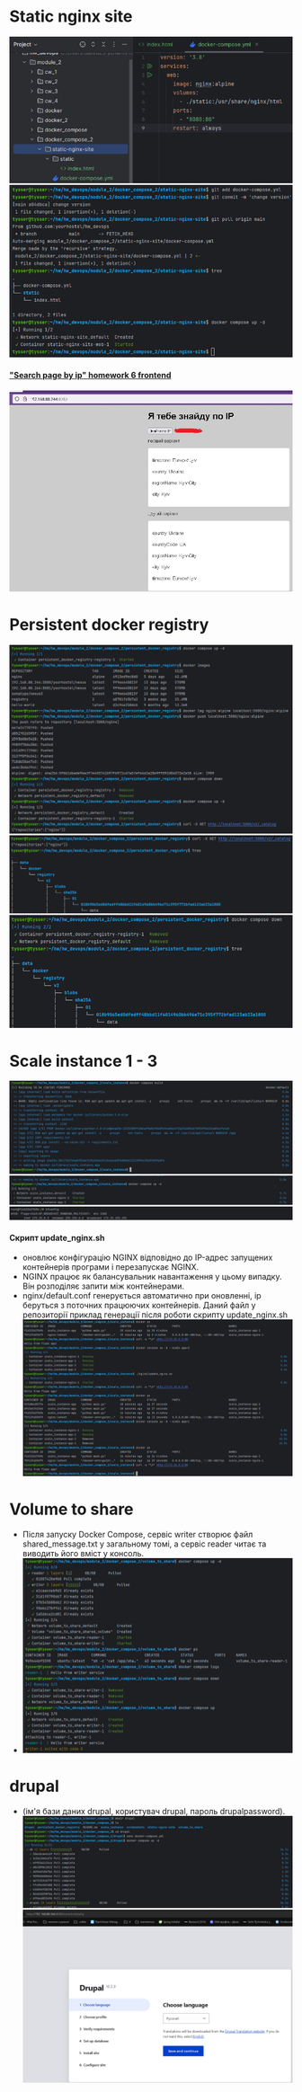 # Static nginx site
![static-nginx-site_1.jpg](screenshots%2Fstatic-nginx-site_1.jpg)
![static-nginx-site_2.jpg](screenshots%2Fstatic-nginx-site_2.jpg)
#### ["Search page by ip" homework 6 frontend](https://gitlab.com/yourhostel.ua/homework_advanced_js/-/tree/main/homework6-async-await)
![static-nginx-site_3.jpg](screenshots%2Fstatic-nginx-site_3.jpg)
# Persistent docker registry
![persistent_docker_registry_1.jpg](screenshots%2Fpersistent_docker_registry_1.jpg)
![persistent_docker_registry_2.jpg](screenshots%2Fpersistent_docker_registry_2.jpg)
![persistent_docker_registry_3.jpg](screenshots%2Fpersistent_docker_registry_3.jpg)
# Scale instance 1 - 3
![scale_instance_1.jpg](screenshots%2Fscale_instance_1.jpg)
![scale_instance_2.jpg](screenshots%2Fscale_instance_2.jpg)
![scale_instance_3.jpg](screenshots%2Fscale_instance_3.jpg)
####  Cкрипт update_nginx.sh 
 - оновлює конфігурацію NGINX відповідно до IP-адрес запущених контейнерів програми і перезапускає NGINX.
 - NGINX працює як балансувальник навантаження у цьому випадку. Він розподіляє запити між контейнерами.
 - nginx/default.conf генерується автоматично при оновленні, ip беруться з поточних працюючих контейнерів. Даний файл у репозиторії приклад генерації після роботи скрипту update_nginx.sh
![scale_instance_4.jpg](screenshots%2Fscale_instance_4.jpg)
# Volume to share
- Після запуску Docker Compose, сервіс writer створює файл shared_message.txt у загальному томі, а сервіс reader читає та виводить його вміст у консоль.
- ![volume_to_share.jpg](screenshots%2Fvolume_to_share.jpg)
# drupal
- (ім'я бази даних drupal, користувач drupal, пароль drupalpassword).
![drupal_1.jpg](screenshots%2Fdrupal_1.jpg)
![drupal_2.jpg](screenshots%2Fdrupal_2.jpg)
